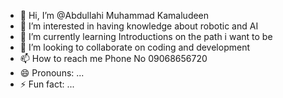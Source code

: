 - 👋 Hi, I’m @Abdullahi Muhammad Kamaludeen 
- 👀 I’m interested in having knowledge about robotic and AI
- 🌱 I’m currently learning Introductions on the path i want to be
- 💞️ I’m looking to collaborate on coding and development 
- 📫 How to reach me Phone No 09068656720
- 😄 Pronouns: ... 
- ⚡ Fun fact: ...

<!---
09068656720/09068656720 is a ✨ special ✨ repository because its `README.md` (this file) appears on your GitHub profile.
You can click the Preview link to take a look at your changes.
--->
